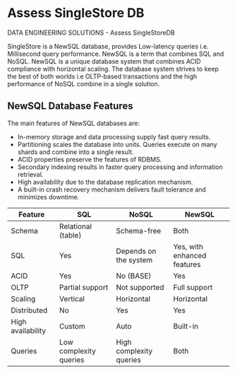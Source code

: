 # Assess SingleStore DB
DATA ENGINEERING SOLUTIONS - Assess SingleStoreDB

SingleStore is a NewSQL database, provides Low-latency queries i.e. Millisecond query performance.
NewSQL is a term that combines SQL and NoSQL. NewSQL is a unique database system that combines ACID compliance with horizontal scaling. The database system strives to keep the best of both worlds i.e OLTP-based transactions and the high performance of NoSQL combine in a single solution.

## NewSQL Database Features
The main features of NewSQL databases are:

- In-memory storage and data processing supply fast query results.
- Partitioning scales the database into units. Queries execute on many shards and combine into a single result.
- ACID properties preserve the features of RDBMS.
- Secondary indexing results in faster query processing and information retrieval.
- High availability due to the database replication mechanism.
- A built-in crash recovery mechanism delivers fault tolerance and minimizes downtime.


|Feature|SQL|NoSQL|NewSQL|
| -------- | ------- |-------- | ------- |
|Schema|Relational (table)|Schema-free|Both|
|SQL|Yes|Depends on the system|Yes, with enhanced features|
|ACID|Yes|No (BASE)|Yes|
|OLTP|Partial support|Not supported|Full support|
|Scaling|Vertical|Horizontal|Horizontal|
|Distributed|No|Yes|Yes|
|High availability|Custom|Auto|Built-in|
|Queries|Low complexity queries|High complexity queries|Both|